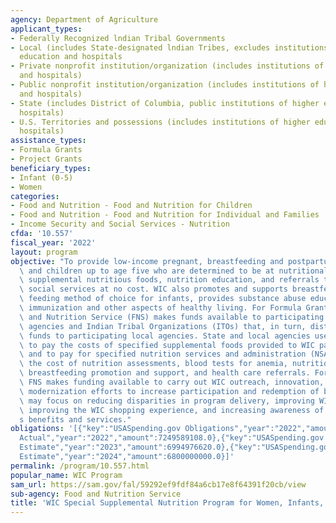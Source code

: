 ```yaml
---
agency: Department of Agriculture
applicant_types:
- Federally Recognized lndian Tribal Governments
- Local (includes State-designated lndian Tribes, excludes institutions of higher
  education and hospitals
- Private nonprofit institution/organization (includes institutions of higher education
  and hospitals)
- Public nonprofit institution/organization (includes institutions of higher education
  and hospitals)
- State (includes District of Columbia, public institutions of higher education and
  hospitals)
- U.S. Territories and possessions (includes institutions of higher education and
  hospitals)
assistance_types:
- Formula Grants
- Project Grants
beneficiary_types:
- Infant (0-5)
- Women
categories:
- Food and Nutrition - Food and Nutrition for Children
- Food and Nutrition - Food and Nutrition for Individual and Families
- Income Security and Social Services - Nutrition
cfda: '10.557'
fiscal_year: '2022'
layout: program
objective: "To provide low-income pregnant, breastfeeding and postpartum women, infants,\
  \ and children up to age five who are determined to be at nutritional risk with\
  \ supplemental nutritious foods, nutrition education, and referrals to health and\
  \ social services at no cost. WIC also promotes and supports breastfeeding as the\
  \ feeding method of choice for infants, provides substance abuse education and promotes\
  \ immunization and other aspects of healthy living. For Formula Grants, the Food\
  \ and Nutrition Service (FNS) makes funds available to participating State health\
  \ agencies and Indian Tribal Organizations (ITOs) that, in turn, distribute the\
  \ funds to participating local agencies. State and local agencies use WIC funds\
  \ to pay the costs of specified supplemental foods provided to WIC participants,\
  \ and to pay for specified nutrition services and administration (NSA) costs, including\
  \ the cost of nutrition assessments, blood tests for anemia, nutrition education,\
  \ breastfeeding promotion and support, and health care referrals. For Project Grants,\
  \ FNS makes funding available to carry out WIC outreach, innovation, and program\
  \ modernization efforts to increase participation and redemption of benefits. Projects\
  \ may focus on reducing disparities in program delivery, improving WIC service delivery,\
  \ improving the WIC shopping experience, and increasing awareness of the Program\u2019\
  s benefits and services."
obligations: '[{"key":"USASpending.gov Obligations","year":"2022","amount":5556689562.01},{"key":"SAM.gov
  Actual","year":"2022","amount":7249589108.0},{"key":"USASpending.gov Obligations","year":"2023","amount":6018950074.66},{"key":"SAM.gov
  Estimate","year":"2023","amount":6994976620.0},{"key":"USASpending.gov Obligations","year":"2024","amount":0.0},{"key":"SAM.gov
  Estimate","year":"2024","amount":6800000000.0}]'
permalink: /program/10.557.html
popular_name: WIC Program
sam_url: https://sam.gov/fal/59292ef9fdf84a6cb17e8f64391f20cb/view
sub-agency: Food and Nutrition Service
title: 'WIC Special Supplemental Nutrition Program for Women, Infants, and Children '
---
```

